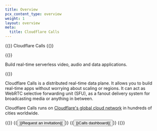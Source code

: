 ```yaml
---
title: Overview
pcx_content_type: overview
weight: 1
layout: overview
meta:
  title: Cloudflare Calls
---
```


{{<heading-pill style="beta">}} Cloudflare Calls {{</heading-pill>}}

{{<description>}}

Build real-time serverless video, audio and data applications.

{{</description>}}

Cloudflare Calls is a distributed real-time data plane. It allows you to build real-time apps without worrying about scaling or regions. It can act as WebRTC selective forwarding unit (SFU),  as a fanout delivery system for broadcasting media or anything in between.

Cloudflare Calls runs on [Cloudflare's global cloud network](https://www.cloudflare.com/network/) in hundreds of cities worldwide.

{{<button-group>}}
{{<button type="primary" href="https://www.cloudflare.com/cloudflare-calls-signup-page/">}}Request an invitation{{</button>}}
{{<button type="secondary" href="https://dash.cloudflare.com/?to=/:account/calls">}}Calls dashboard{{</button>}}
{{</button-group>}}